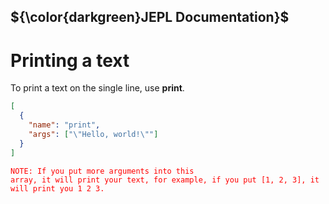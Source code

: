 ## ${\color{darkgreen}JEPL Documentation}$
# Printing a text
To print a text on the single line, use <b>print</b>.<br>
```json
[
  {
    "name": "print",
    "args": ["\"Hello, world!\""]
  }
]
```
<code style="color : red">NOTE: If you put more arguments into this array, it will print your text, for example, if you put [1, 2, 3], it will print you 1 2 3.</code>
